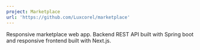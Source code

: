 ```yaml
---
project: Marketplace
url: 'https://github.com/Luxcorel/marketplace'
---
```


Responsive marketplace web app. Backend REST API built with Spring boot and responsive frontend built with Next.js.

